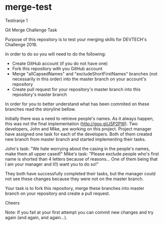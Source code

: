 
# merge-test
Testiranje 1

Git Merge Challenge Task

Purpose of this repository is to test your merging skills for DEVTECH's Challenge 2016.

In order to do so you will need to do the following:
- Create GitHub account (if you do not have one)
- Fork this repository with you GitHub account
- Merge "allCapsedNames" and "excludeShortFirstNames" branches (not necessarily in this order) into the master branch on your account's repository
- Create pull request for your repository's master branch into this repository's master branch

In order for you to better understand what has been commited on these branches read the storyline bellow.

Initially there was a need to retrieve people's names. As it always happen, this was not the final implementation (http://goo.gl/J5P2PW).
Two developers, John and Mike, are working on this project. 
Project manager have assigned one task for each of the developers.
Both of them created new branch from master branch and started implementing their tasks.

John's task: "We hate worrying about the casing in the people's names, make them all upper cased!"
Mike's task: "Please exclude people who's first name is shorted than 4 letters because of reasons... One of them being that I am your manager and I(!) want you to do so!"

They both have successfully completed their tasks, but the manager could not see these changes because they were not on the master branch.

Your task is to fork this repository, merge these branches into master branch on your repository and create a pull request.

Cheers

Note: If you fail at your first attempt you can commit new changes and try again (and again, and again...).

